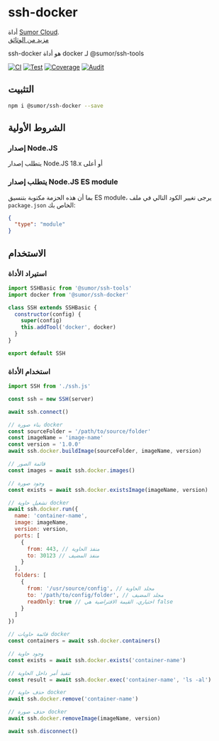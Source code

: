 # ssh-docker

أداة [Sumor Cloud](https://sumor.cloud).  
[مزيد من الوثائق](https://sumor.cloud/ssh-docker)

ssh-docker هو أداة docker لـ @sumor/ssh-tools

[![CI](https://github.com/sumor-cloud/ssh-docker/actions/workflows/ci.yml/badge.svg)](https://github.com/sumor-cloud/ssh-docker/actions/workflows/ci.yml)
[![Test](https://github.com/sumor-cloud/ssh-docker/actions/workflows/ut.yml/badge.svg)](https://github.com/sumor-cloud/ssh-docker/actions/workflows/ut.yml)
[![Coverage](https://github.com/sumor-cloud/ssh-docker/actions/workflows/coverage.yml/badge.svg)](https://github.com/sumor-cloud/ssh-docker/actions/workflows/coverage.yml)
[![Audit](https://github.com/sumor-cloud/ssh-docker/actions/workflows/audit.yml/badge.svg)](https://github.com/sumor-cloud/ssh-docker/actions/workflows/audit.yml)

## التثبيت

```bash
npm i @sumor/ssh-docker --save
```

## الشروط الأولية

### إصدار Node.JS

يتطلب إصدار Node.JS 18.x أو أعلى

### يتطلب إصدار Node.JS ES module

بما أن هذه الحزمة مكتوبة بتنسيق ES module،
يرجى تغيير الكود التالي في ملف `package.json` الخاص بك:

```json
{
  "type": "module"
}
```

## الاستخدام

### استيراد الأداة

```js
import SSHBasic from '@sumor/ssh-tools'
import docker from '@sumor/ssh-docker'

class SSH extends SSHBasic {
  constructor(config) {
    super(config)
    this.addTool('docker', docker)
  }
}

export default SSH
```

### استخدام الأداة

```js
import SSH from './ssh.js'

const ssh = new SSH(server)

await ssh.connect()

// بناء صورة docker
const sourceFolder = '/path/to/source/folder'
const imageName = 'image-name'
const version = '1.0.0'
await ssh.docker.buildImage(sourceFolder, imageName, version)

// قائمة الصور
const images = await ssh.docker.images()

// وجود صورة
const exists = await ssh.docker.existsImage(imageName, version)

// تشغيل حاوية docker
await ssh.docker.run({
  name: 'container-name',
  image: imageName,
  version: version,
  ports: [
    {
      from: 443, // منفذ الحاوية
      to: 30123 // منفذ المضيف
    }
  ],
  folders: [
    {
      from: '/usr/source/config', // مجلد الحاوية
      to: '/path/to/config/folder', // مجلد المضيف
      readOnly: true // اختياري، القيمة الافتراضية هي false
    }
  ]
})

// قائمة حاويات docker
const containers = await ssh.docker.containers()

// وجود حاوية
const exists = await ssh.docker.exists('container-name')

// تنفيذ أمر داخل الحاوية
const result = await ssh.docker.exec('container-name', 'ls -al')

// حذف حاوية docker
await ssh.docker.remove('container-name')

// حذف صورة docker
await ssh.docker.removeImage(imageName, version)

await ssh.disconnect()
```
